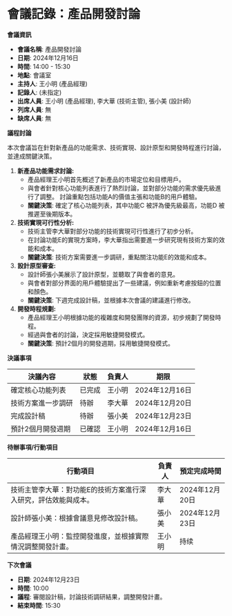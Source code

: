# 會議記錄：產品開發討論

**會議資訊**

*   **會議名稱**: 產品開發討論
*   **日期**: 2024年12月16日
*   **時間**: 14:00 - 15:30
*   **地點**: 會議室
*   **主持人**: 王小明 (產品經理)
*   **記錄人**: (未指定)
*   **出席人員**: 王小明 (產品經理), 李大華 (技術主管), 張小美 (設計師)
*   **列席人員**: 無
*   **缺席人員**: 無

**議程討論**

本次會議旨在針對新產品的功能需求、技術實現、設計原型和開發時程進行討論，並達成關鍵決策。

1.  **新產品功能需求討論:**
    *   產品經理王小明首先概述了新產品的市場定位和目標用戶。
    *   與會者針對核心功能列表進行了熱烈討論，並對部分功能的需求優先級進行了調整。 討論重點包括功能A的價值主張和功能B的用戶體驗。
    *   **關鍵決策**: 確定了核心功能列表，其中功能C 被評為優先級最高，功能D 被推遲至後期版本。
2.  **技術實現可行性分析:**
    *   技術主管李大華對部分功能的技術實現可行性進行了初步分析。
    *   在討論功能E的實現方案時，李大華指出需要進一步研究現有技術方案的效能和成本。
    *   **關鍵決策**: 技術方案需要進一步調研，重點關注功能E的效能和成本。
3.  **設計原型審查:**
    *   設計師張小美展示了設計原型，並聽取了與會者的意見。
    *   與會者對部分界面的用戶體驗提出了一些建議，例如重新考慮按鈕的位置和顏色。
    *   **關鍵決策**: 下週完成設計稿，並根據本次會議的建議進行修改。
4.  **開發時程規劃:**
    *   產品經理王小明根據功能的複雜度和開發團隊的資源，初步規劃了開發時程。
    *   經過與會者的討論，決定採用敏捷開發模式。
    *   **關鍵決策**: 預計2個月的開發週期，採用敏捷開發模式。

**決議事項**

| 決議內容 | 狀態 | 負責人 | 期限 |
|---|---|---|---|
| 確定核心功能列表 | 已完成 | 王小明 | 2024年12月16日 |
| 技術方案進一步調研 | 待辦 | 李大華 | 2024年12月20日 |
| 完成設計稿 | 待辦 | 張小美 | 2024年12月23日 |
| 預計2個月開發週期 | 已確認 | 王小明 | 2024年12月16日 |

**待辦事項/行動項目**

| 行動項目 | 負責人 | 預定完成時間 |
|---|---|---|
| 技術主管李大華：對功能E的技術方案進行深入研究，評估效能與成本。 | 李大華 | 2024年12月20日 |
| 設計師張小美：根據會議意見修改設計稿。 | 張小美 | 2024年12月23日 |
| 產品經理王小明：監控開發進度，並根據實際情況調整開發計畫。 | 王小明 | 持续 |

**下次會議**

*   **日期**: 2024年12月23日
*   **時間**: 10:00
*   **議程**: 審閱設計稿，討論技術調研結果，調整開發計畫。
*   **結束時間**: 15:30